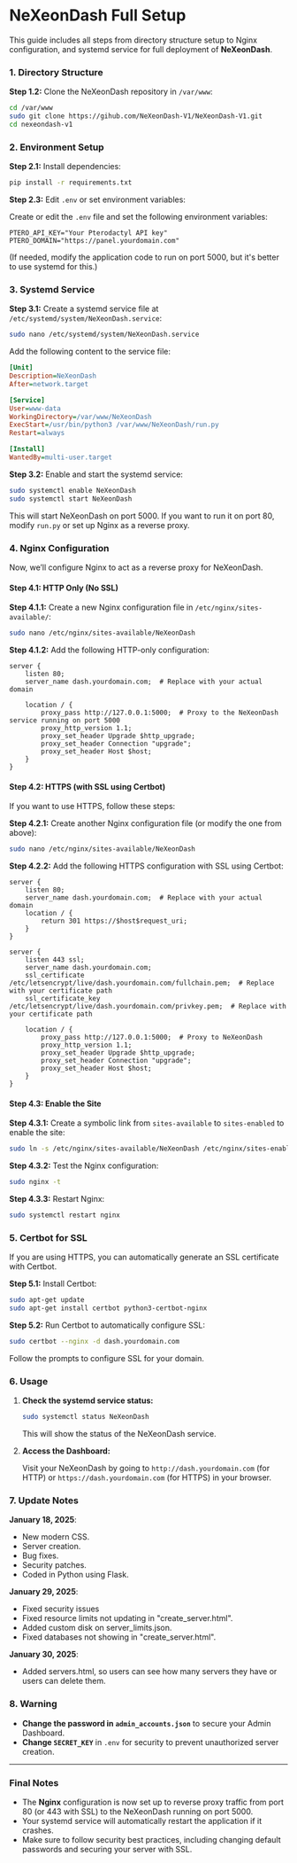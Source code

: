 # **NeXeonDash Full Setup**

This guide includes all steps from directory structure setup to Nginx configuration, and systemd service for full deployment of **NeXeonDash**. 

### **1. Directory Structure**

**Step 1.2:** Clone the NeXeonDash repository in `/var/www`:

```bash
cd /var/www
sudo git clone https://gihub.com/NeXeonDash-V1/NeXeonDash-V1.git
cd nexeondash-v1
```

### **2. Environment Setup**

**Step 2.1:** Install dependencies:

```bash
pip install -r requirements.txt
```

**Step 2.3:** Edit `.env` or set environment variables:

Create or edit the `.env` file and set the following environment variables:

```
PTERO_API_KEY="Your Pterodactyl API key"
PTERO_DOMAIN="https://panel.yourdomain.com"
```

(If needed, modify the application code to run on port 5000, but it's better to use systemd for this.)

### **3. Systemd Service**

**Step 3.1:** Create a systemd service file at `/etc/systemd/system/NeXeonDash.service`:

```bash
sudo nano /etc/systemd/system/NeXeonDash.service
```

Add the following content to the service file:

```ini
[Unit]
Description=NeXeonDash
After=network.target

[Service]
User=www-data
WorkingDirectory=/var/www/NeXeonDash
ExecStart=/usr/bin/python3 /var/www/NeXeonDash/run.py
Restart=always

[Install]
WantedBy=multi-user.target
```

**Step 3.2:** Enable and start the systemd service:

```bash
sudo systemctl enable NeXeonDash
sudo systemctl start NeXeonDash
```

This will start NeXeonDash on port 5000. If you want to run it on port 80, modify `run.py` or set up Nginx as a reverse proxy.

### **4. Nginx Configuration**

Now, we’ll configure Nginx to act as a reverse proxy for NeXeonDash.

#### **Step 4.1: HTTP Only (No SSL)**

**Step 4.1.1:** Create a new Nginx configuration file in `/etc/nginx/sites-available/`:

```bash
sudo nano /etc/nginx/sites-available/NeXeonDash
```

**Step 4.1.2:** Add the following HTTP-only configuration:

```nginx
server {
    listen 80;
    server_name dash.yourdomain.com;  # Replace with your actual domain

    location / {
        proxy_pass http://127.0.0.1:5000;  # Proxy to the NeXeonDash service running on port 5000
        proxy_http_version 1.1;
        proxy_set_header Upgrade $http_upgrade;
        proxy_set_header Connection "upgrade";
        proxy_set_header Host $host;
    }
}
```

#### **Step 4.2: HTTPS (with SSL using Certbot)**

If you want to use HTTPS, follow these steps:

**Step 4.2.1:** Create another Nginx configuration file (or modify the one from above):

```bash
sudo nano /etc/nginx/sites-available/NeXeonDash
```

**Step 4.2.2:** Add the following HTTPS configuration with SSL using Certbot:

```nginx
server {
    listen 80;
    server_name dash.yourdomain.com;  # Replace with your actual domain
    location / {
        return 301 https://$host$request_uri;
    }
}

server {
    listen 443 ssl;
    server_name dash.yourdomain.com;
    ssl_certificate /etc/letsencrypt/live/dash.yourdomain.com/fullchain.pem;  # Replace with your certificate path
    ssl_certificate_key /etc/letsencrypt/live/dash.yourdomain.com/privkey.pem;  # Replace with your certificate path

    location / {
        proxy_pass http://127.0.0.1:5000;  # Proxy to NeXeonDash
        proxy_http_version 1.1;
        proxy_set_header Upgrade $http_upgrade;
        proxy_set_header Connection "upgrade";
        proxy_set_header Host $host;
    }
}
```

#### **Step 4.3: Enable the Site**

**Step 4.3.1:** Create a symbolic link from `sites-available` to `sites-enabled` to enable the site:

```bash
sudo ln -s /etc/nginx/sites-available/NeXeonDash /etc/nginx/sites-enabled/
```

**Step 4.3.2:** Test the Nginx configuration:

```bash
sudo nginx -t
```

**Step 4.3.3:** Restart Nginx:

```bash
sudo systemctl restart nginx
```

### **5. Certbot for SSL**

If you are using HTTPS, you can automatically generate an SSL certificate with Certbot.

**Step 5.1:** Install Certbot:

```bash
sudo apt-get update
sudo apt-get install certbot python3-certbot-nginx
```

**Step 5.2:** Run Certbot to automatically configure SSL:

```bash
sudo certbot --nginx -d dash.yourdomain.com
```

Follow the prompts to configure SSL for your domain.

### **6. Usage**

1. **Check the systemd service status:**

   ```bash
   sudo systemctl status NeXeonDash
   ```

   This will show the status of the NeXeonDash service.

2. **Access the Dashboard:**

   Visit your NeXeonDash by going to `http://dash.yourdomain.com` (for HTTP) or `https://dash.yourdomain.com` (for HTTPS) in your browser.

### **7. Update Notes**
**January 18, 2025**:
- New modern CSS.
- Server creation.
- Bug fixes.
- Security patches.
- Coded in Python using Flask.

**January 29, 2025**:
- Fixed security issues
- Fixed resource limits not updating in "create_server.html".
- Added custom disk on server_limits.json.
- Fixed databases not showing in "create_server.html".

**January 30, 2025**:
- Added servers.html, so users can see how many servers they have or users can delete them.

### **8. Warning**

- **Change the password in `admin_accounts.json`** to secure your Admin Dashboard.
- **Change `SECRET_KEY`** in `.env` for security to prevent unauthorized server creation.

---

### **Final Notes**

- The **Nginx** configuration is now set up to reverse proxy traffic from port 80 (or 443 with SSL) to the NeXeonDash running on port 5000.
- Your systemd service will automatically restart the application if it crashes.
- Make sure to follow security best practices, including changing default passwords and securing your server with SSL.
